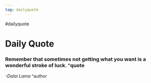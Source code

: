 ```yaml
---
tag: dailyquote
---
```


#dailyquote

# Daily Quote

### Remember that sometimes not getting what you want is a wonderful stroke of luck. ^quote
*-Dalai Lama* ^author
